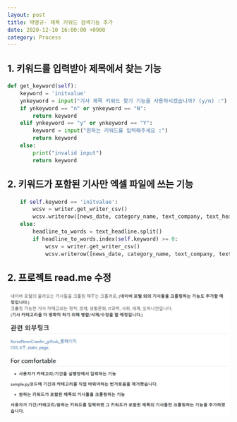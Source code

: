 ```yaml
---
layout: post
title: 박병규- 제목 키워드 검색기능 추가
date: 2020-12-10 16:00:00 +0900
category: Process
---
```


## 1. 키워드를 입력받아 제목에서 찾는 기능

```python
def get_keyword(self):
    keyword = 'initvalue'
    ynkeyword = input("기사 제목 키워드 찾기 기능을 사용하시겠습니까? (y/n) :")
    if ynkeyword == "n" or ynkeyword == "N":
        return keyword
    elif ynkeyword == "y" or ynkeyword == "Y":
        keyword = input("원하는 키워드를 입력해주세요 :")
        return keyword
    else:
        print("invalid input")
        return keyword
```

## 2. 키워드가 포함된 기사만 엑셀 파일에 쓰는 기능

```python
    if self.keyword == 'initvalue':
        wcsv = writer.get_writer_csv()
        wcsv.writerow([news_date, category_name, text_company, text_headline, text_sentence, content_url])
    else:
        headline_to_words = text_headline.split()
        if headline_to_words.index(self.keyword) >= 0:
            wcsv = writer.get_writer_csv()
            wcsv.writerow([news_date, category_name, text_company, text_headline, text_sentence, content_url])
```

## 2. 프로젝트 read.me 수정
![readmescreen](https://github.com/20-2-SKKU-OSS/2020-2-OSS-6/blob/master/assets/img/readmechange.JPG)

